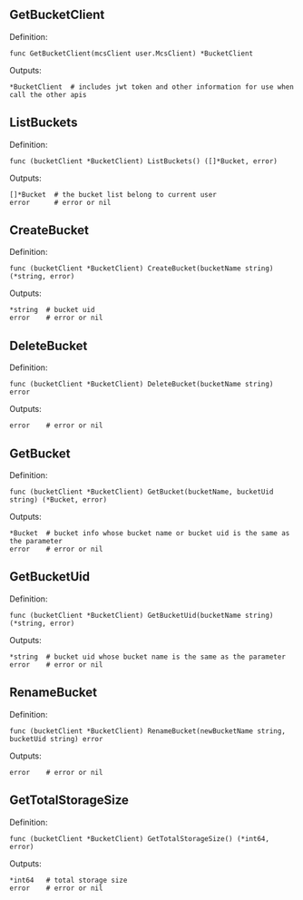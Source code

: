 
## GetBucketClient

Definition:

```shell
func GetBucketClient(mcsClient user.McsClient) *BucketClient
```

Outputs:

```shell
*BucketClient  # includes jwt token and other information for use when call the other apis
```

## ListBuckets

Definition:

```shell
func (bucketClient *BucketClient) ListBuckets() ([]*Bucket, error)
```

Outputs:

```shell
[]*Bucket  # the bucket list belong to current user
error      # error or nil
```

## CreateBucket

Definition:

```shell
func (bucketClient *BucketClient) CreateBucket(bucketName string) (*string, error)
```

Outputs:

```shell
*string  # bucket uid
error    # error or nil
```

## DeleteBucket

Definition:

```shell
func (bucketClient *BucketClient) DeleteBucket(bucketName string) error
```

Outputs:

```shell
error    # error or nil
```

## GetBucket

Definition:

```shell
func (bucketClient *BucketClient) GetBucket(bucketName, bucketUid string) (*Bucket, error)
```

Outputs:

```shell
*Bucket  # bucket info whose bucket name or bucket uid is the same as the parameter
error    # error or nil
```

## GetBucketUid

Definition:

```shell
func (bucketClient *BucketClient) GetBucketUid(bucketName string) (*string, error)
```

Outputs:

```shell
*string  # bucket uid whose bucket name is the same as the parameter
error    # error or nil
```

## RenameBucket

Definition:

```shell
func (bucketClient *BucketClient) RenameBucket(newBucketName string, bucketUid string) error
```

Outputs:

```shell
error    # error or nil
```

## GetTotalStorageSize

Definition:

```shell
func (bucketClient *BucketClient) GetTotalStorageSize() (*int64, error)
```

Outputs:

```shell
*int64   # total storage size
error    # error or nil
```





